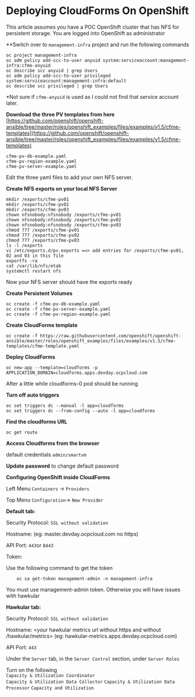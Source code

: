 # Deploying CloudForms On OpenShift

This article assumes you have a POC OpenShift cluster that has NFS for persistent storage.
You are logged into OpenShift as administrator 

**Switch over to `management-infra` project and run the following commands
```
oc project management-infra
oc adm policy add-scc-to-user anyuid system:serviceaccount:management-infra:cfme-anyuid
oc describe scc anyuid | grep Users
oc adm policy add-scc-to-user privileged system:serviceaccount:management-infra:default
oc describe scc privileged | grep Users
```
*Not sure if `cfme-anyuid` is used as I could not find that service account later.  

**Download the three PV templates from here** 
[https://github.com/openshift/openshift-ansible/tree/master/roles/openshift_examples/files/examples/v1.5/cfme-templates](https://github.com/openshift/openshift-ansible/tree/master/roles/openshift_examples/files/examples/v1.5/cfme-templates)
```
cfme-pv-db-example.yaml
cfme-pv-region-example.yaml
cfme-pv-server-example.yaml
```
Edit the three yaml files to add your own NFS server.

**Create NFS exports on your local NFS Server**

```
mkdir /exports/cfme-pv01
mkdir /exports/cfme-pv02
mkdir /exports/cfme-pv03
chown nfsnobody:nfsnobody /exports/cfme-pv01
chown nfsnobody:nfsnobody /exports/cfme-pv02
chown nfsnobody:nfsnobody /exports/cfme-pv03
chmod 777 /exports/cfme-pv01
chmod 777 /exports/cfme-pv02
chmod 777 /exports/cfme-pv03
ls -l /exports
vi /etc/exports.d/pv.exports ==> add entries for /exports/cfme-pv01, 02 and 03 in this file 
exportfs -ra
cat /var/lib/nfs/etab
systemctl restart nfs
```
Now your NFS server should have the exports ready

**Create Persistent Volumes**
```
oc create -f cfme-pv-db-example.yaml 
oc create -f cfme-pv-server-example.yaml
oc create -f cfme-pv-region-example.yaml
```

**Create CloudForms template**
```
oc create -f https://raw.githubusercontent.com/openshift/openshift-ansible/master/roles/openshift_examples/files/examples/v1.5/cfme-templates/cfme-template.yaml
```

**Deploy CloudForms**
```
oc new-app --template=cloudforms -p APPLICATION_DOMAIN=cloudforms.apps.devday.ocpcloud.com
```
After a little while cloudforms-0 pod should be running

**Turn off auto triggers**
```
oc set triggers dc --manual -l app=cloudforms
oc set triggers dc --from-config --auto -l app=cloudforms
```

**Find the cloudforms URL**
```
oc get route 
```

**Access Cloudforms from the browser**

default credentials `admin/smartvm`

**Update password** to change default password 

**Configuring OpenShift inside CloudForms**

Left Menu `Containers` -> `Providers`

Top Menu `Configuration`-> `New Provider`

**Default tab:**

Security Protocol: `SSL without validation`  	

Hostname:  <your master hostname without prefixing with protocol> (eg: master.devday.ocpcloud.com no https)	

API Port: `443`or `8443`	

Token: 	

Use the following command to get the token	
```
	oc sa get-token management-admin -n management-infra
```		

You must use management-admin token. Otherwise you will have issues with hawkular	

**Hawkular tab:**

Security Protocol: `SSL without validation`	

Hostname: <your hawkular metrics url without https and without /hawkular/metrics>  (eg: hawkular-metrics.apps.devday.ocpcloud.com)	

API Port: `443`	

Under the `Server` tab, in the `Server Control` section, under `Server Roles`	

Turn on the following 	
`Capacity & Utilization Coordinator`	
`Capacity & Utilization Data Collector`	
`Capacity & Utilization Data Processor`	
`Capacity and Utilization` 	
